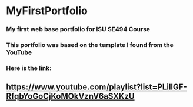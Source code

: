 # MyFirstPortfolio
### My first web base portfolio for ISU SE494 Course <br /> ###
### This portfolio was based on the template I found from the YouTube <br /> ###
### Here is the link:<br /> ###
## https://www.youtube.com/playlist?list=PLillGF-RfqbYoGoCjKoMOkVznV6aSXKzU ##

